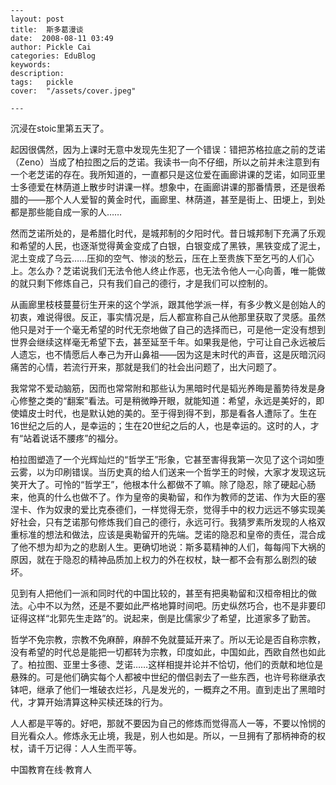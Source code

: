 
    ---
    layout: post  
    title:  斯多葛漫谈  
    date:  2008-08-11 03:49  
    author: Pickle Cai  
    categories: EduBlog  
    keywords: 
    description:   
    tags:	pickle   
    cover:  "/assets/cover.jpeg"  

    ---  
    
沉浸在stoic里第五天了。



起因很偶然，因为上课时无意中发现先生犯了一个错误：错把苏格拉底之前的芝诺（Zeno）当成了柏拉图之后的芝诺。我读书一向不仔细，所以之前并未注意到有一个老芝诺的存在。我所知道的，一直都只是这位爱在画廊讲课的芝诺，如同亚里士多德爱在林荫道上散步时讲课一样。想象中，在画廊讲课的那番情景，还是很希腊的——那个人人爱智的黄金时代，画廊里、林荫道，甚至是街上、田埂上，到处都是那些能自成一家的人……



然而芝诺所处的，是希腊化时代，是城邦制的夕阳时代。昔日城邦制下充满了乐观和希望的人民，也逐渐觉得黄金变成了白银，白银变成了黑铁，黑铁变成了泥土，泥土变成了乌云……压抑的空气、惨淡的愁云，压在上至贵族下至乞丐的人们心上。怎么办？芝诺说我们无法令他人终止作恶，也无法令他人一心向善，唯一能做的就只剩下修炼自己，只有我们自己的德行，才是我们可以控制的。



从画廊里枝枝蔓蔓衍生开来的这个学派，跟其他学派一样，有多少教义是创始人的初衷，难说得很。反正，事实情况是，后人都宣称自己从他那里获取了灵感。虽然他只是对于一个毫无希望的时代无奈地做了自己的选择而已，可是他一定没有想到世界会继续这样毫无希望下去，甚至延至千年。如果我是他，宁可让自己永远被后人遗忘，也不情愿后人奉己为开山鼻祖——因为这是末时代的声音，这是灰暗沉闷痛苦的心情，若流行开来，那就是我们的社会出问题了，出大问题了。



我常常不爱动脑筋，因而也常常附和那些认为黑暗时代是韬光养晦是蓄势待发是身心修整之类的“翻案”看法。可是稍微睁开眼，就能知道：希望，永远是美好的，即使嬉皮士时代，也是默认她的美的。至于得到得不到，那是看各人遭际了。生在16世纪之后的人，是幸运的；生在20世纪之后的人，也是幸运的。这时的人，才有“站着说话不腰疼”的福分。



柏拉图塑造了一个光辉灿烂的“哲学王”形象，它甚至害得我第一次见了这个词如堕云雾，以为印刷错误。当历史真的给人们送来一个哲学王的时候，大家才发现这玩笑开大了。可怜的“哲学王”，他根本什么都做不了嘛。除了隐忍，除了硬起心肠来，他真的什么也做不了。作为皇帝的奥勒留，和作为教师的芝诺、作为大臣的塞涅卡、作为奴隶的爱比克泰德们，一样觉得无奈，觉得手中的权力远远不够实现美好社会，只有芝诺那句修炼我们自己的德行，永远可行。我猜罗素所发现的人格双重标准的想法和做法，应该是奥勒留开的先端。芝诺的隐忍和皇帝的责任，混合成了他不想为却为之的悲剧人生。更确切地说：斯多葛精神的人们，每每闯下大祸的原因，就在于隐忍的精神品质加上权力的外在权杖，缺一都不会有那么剧烈的破坏。



见到有人把他们一派和同时代的中国比较的，甚至有把奥勒留和汉桓帝相比的做法。心中不以为然，还是不要如此严格地算时间吧。历史纵然巧合，也不是非要印证得这样“北郭先生走路”的。说起来，倒是比儒家少了希望，比道家多了勤苦。



哲学不免宗教，宗教不免麻醉，麻醉不免就蔓延开来了。所以无论是否自称宗教，没有希望的时代总是能把一切都转为宗教，印度如此，中国如此，西欧自然也如此了。柏拉图、亚里士多德、芝诺……这样相提并论并不恰切，他们的贡献和地位是悬殊的。可是他们确实每个人都被中世纪的僧侣剥去了一些东西，也许号称继承衣钵吧，继承了他们一堆破衣烂衫，凡是发光的，一概弃之不用。直到走出了黑暗时代，才算开始清算这种买椟还珠的行为。



人人都是平等的。好吧，那就不要因为自己的修炼而觉得高人一等，不要以怜悯的目光看众人。修炼永无止境，我是，别人也如是。所以，一旦拥有了那柄神奇的权杖，请千万记得：人人生而平等。



		    
 中国教育在线·教育人

